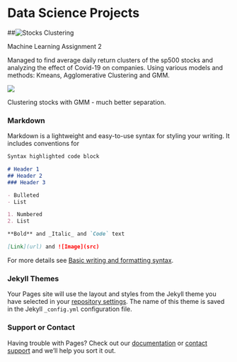 # Data Science Projects

##![Stocks Clustering](https://github.com/SDIdo/StocksClustering)

Machine Learning Assignment 2

Managed to find average daily return clusters of the sp500 stocks and analyzing the effect of Covid-19 on companies. Using various models and methods: Kmeans, Agglomerative Clustering and GMM.

![](https://github.com/SDIdo/StocksClustering/blob/main/images/GMM_on_stocks.png)

Clustering stocks with GMM - much better separation.

### Markdown

Markdown is a lightweight and easy-to-use syntax for styling your writing. It includes conventions for

```markdown
Syntax highlighted code block

# Header 1
## Header 2
### Header 3

- Bulleted
- List

1. Numbered
2. List

**Bold** and _Italic_ and `Code` text

[Link](url) and ![Image](src)
```

For more details see [Basic writing and formatting syntax](https://docs.github.com/en/github/writing-on-github/getting-started-with-writing-and-formatting-on-github/basic-writing-and-formatting-syntax).

### Jekyll Themes

Your Pages site will use the layout and styles from the Jekyll theme you have selected in your [repository settings](https://github.com/SDIdo/sdido_profolio/settings/pages). The name of this theme is saved in the Jekyll `_config.yml` configuration file.

### Support or Contact

Having trouble with Pages? Check out our [documentation](https://docs.github.com/categories/github-pages-basics/) or [contact support](https://support.github.com/contact) and we’ll help you sort it out.
